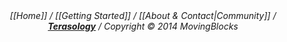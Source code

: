 <div align="center"><em>[[Home]] / [[Getting Started]] / [[About & Contact|Community]] / <b><a href="http://terasology.org">Terasology</a></b> / Copyright © 2014 MovingBlocks</em></div>